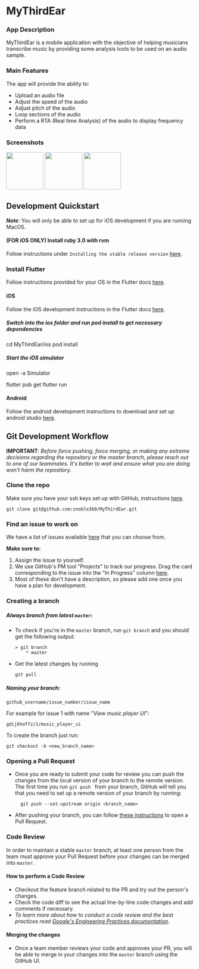 # MyThirdEar

### App Description

MyThirdEar is a mobile application with the objective of helping musicians transcribe music by providing some analysis tools to be used on an audio sample.

### Main Features

The app will provide the ability to:

- Upload an audio file
- Adjust the speed of the audio
- Adjust pitch of the audio
- Loop sections of the audio
- Perform a RTA (Real time Analysis) of the audio to display frequency data

### Screenshots

<p>
    <img src= "../assets/images/My Library.jpg" width="100"/>
    <img src= "https://user-images.githubusercontent.com/50501047/187281484-7a453bb5-8dec-4dd1-b8a7-02a2a55e0123.jpg" width="100"/>
    <img src = "https://user-images.githubusercontent.com/50501047/187281461-3a7d6d7d-7442-4aca-9609-94f453b0bb2d.jpg" width = "100"/>
</p>

## Development Quickstart

**_Note_**: You will only be able to set up for iOS development if you are running MacOS.

#### (FOR iOS ONLY) Install ruby 3.0 with rvm

Follow instructions under `Installing the stable release version` [here](https://rvm.io/rvm/install#1-download-and-run-the-rvm-installation-script).

### Install Flutter

Follow instructions provided for your OS in the Flutter docs [here](https://flutter.dev/docs/get-started/install).

#### iOS

Follow the iOS development instructions in the Flutter docs [here](https://flutter.dev/docs/get-started/install/macos#ios-setup).

##### Switch into the ios folder and run pod install to get necessary dependencies

cd MyThirdEar/ios
pod install

##### Start the iOS simulator

open -a Simulator

flutter pub get
flutter run

#### Android

Follow the android development instructions to download and set up android studio [here](https://flutter.dev/docs/get-started/install/macos#android-setup).

## Git Development Workflow

**IMPORTANT**: _Before force pushing, force merging, or making any extreme decisions regarding the repository or the master branch, please reach out to one of our teammates. It's better to wait and ensure what you are doing won't harm the repository._

### Clone the repo

Make sure you have your ssh keys set up with GitHub, instructions [here](https://docs.github.com/en/github/authenticating-to-github/connecting-to-github-with-ssh).

    git clone git@github.com:znoble360/MyThirdEar.git

### Find an issue to work on

We have a list of issues available [here](https://github.com/znoble360/MyThirdEar/issues) that you can choose from.

**Make sure to:**

1. Assign the issue to yourself.
2. We use GitHub's PM tool "Projects" to track our progress. Drag the card corresponding to the issue into the "In Progress" column [here](https://github.com/znoble360/MyThirdEar/projects/1).
3. Most of these don't have a description, so please add one once you have a plan for development.

### Creating a branch

##### Always branch from latest `master`:

- To check if you're in the `master` branch, run `git branch` and you should get the following output:

  ```
  > git branch
      * master
  ```

- Get the latest changes by running

  `git pull`

##### Naming your branch:

    github_username/issue_number/issue_name

For example for issue 1 with name "_View music player UI_":

    gdijkhoffz/1/music_player_ui

To create the branch just run:

    git checkout -b <new_branch_name>

### Opening a Pull Request

- Once you are ready to submit your code for review you can push the changes from the local version of your branch to the remote version. The first time you run `git push ` from your branch, GitHub will tell you that you need to set up a remote version of your branch by running:

        git push --set-upstream origin <branch_name>

- After pushing your branch, you can follow [these instructions](https://docs.github.com/en/github/collaborating-with-pull-requests/proposing-changes-to-your-work-with-pull-requests/creating-a-pull-request) to open a Pull Request.

### Code Review

In order to maintain a stable `master` branch, at least one person from the team must approve your Pull Request before your changes can be merged into `master`.

#### How to perform a Code Review

- Checkout the feature branch related to the PR and try out the person's changes.
- Check the code diff to see the actual line-by-line code changes and add comments if necessary.
- _To learn more about how to conduct a code review and the best practices read [Google's Engineering Practices documentation](https://google.github.io/eng-practices/review/reviewer/)._

#### Merging the changes

- Once a team member reviews your code and approves your PR, you will be able to merge in your changes into the `master` branch using the GitHub UI.
